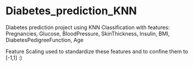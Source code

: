 ﻿# Diabetes_prediction_KNN

Diabetes prediction project using KNN Classification with features: Pregnancies, Glucose, BloodPressure,	SkinThickness,	Insulin,	BMI,	DiabetesPedigreeFunction, Age

Feature Scaling used to standardize these features and to confine them to [-1,1]
:)
